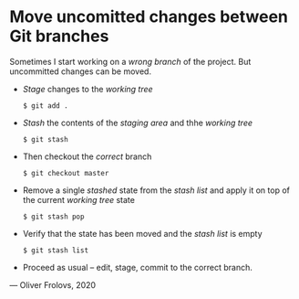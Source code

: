 # Move uncomitted changes between Git branches

Sometimes I start working on a *wrong branch* of the project. But uncommitted changes can be moved.

* *Stage* changes to the *working tree*
  ```Shell
  $ git add .
  ```
* *Stash* the contents of the *staging area* and thhe *working tree*
  ```Shell
  $ git stash
  ```
* Then checkout the *correct* branch
  ```Shell
  $ git checkout master
  ```
* Remove a single *stashed* state from the *stash list* and apply it on top of the current *working tree* state
  ```Shell
  $ git stash pop
  ```
* Verify that the state has been moved and the *stash list* is empty
  ```Shell
  $ git stash list
  ```
  
* Proceed as usual &ndash; edit, stage, commit to the correct branch.

&mdash; Oliver Frolovs, 2020